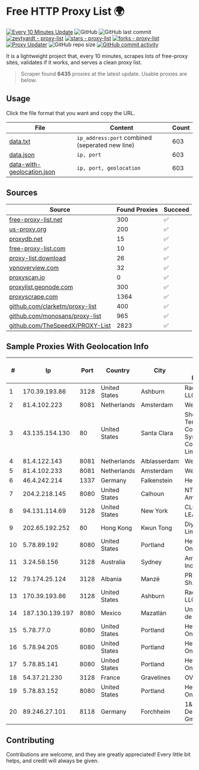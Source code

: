 
# Free HTTP Proxy List 🌍

[![Every 10 Minutes Update](https://github.com/mertguvencli/http-proxy-list/actions/workflows/main.yml/badge.svg?branch=main)](https://github.com/mertguvencli/http-proxy-list/actions/workflows/main.yml)
![GitHub](https://img.shields.io/github/license/mertguvencli/http-proxy-list)
![GitHub last commit](https://img.shields.io/github/last-commit/mertguvencli/http-proxy-list)
[![zevtyardt - proxy-list](https://img.shields.io/static/v1?label=zevtyardt&message=proxy-list&color=blue&logo=github)](https://github.com/zevtyardt/proxy-list "Go to GitHub repo")
[![stars - proxy-list](https://img.shields.io/github/stars/zevtyardt/proxy-list?style=social)](https://github.com/zevtyardt/proxy-list)
[![forks - proxy-list](https://img.shields.io/github/forks/zevtyardt/proxy-list?style=social)](https://github.com/zevtyardt/proxy-list)
[![Proxy Updater](https://github.com/zevtyardt/proxy-list/workflows/Proxy%20Updater/badge.svg)](https://github.com/zevtyardt/proxy-list/actions?query=workflow:"Proxy+Updater")
![GitHub repo size](https://img.shields.io/github/repo-size/zevtyardt/proxy-list)
[![GitHub commit activity](https://img.shields.io/github/commit-activity/m/zevtyardt/proxy-list?logo=commits)](https://github.com/zevtyardt/proxy-list/commits/main)

It is a lightweight project that, every 10 minutes, scrapes lots of free-proxy sites, validates if it works, and serves a clean proxy list.

> Scraper found **6435** proxies at the latest update. Usable proxies are below.

## Usage

Click the file format that you want and copy the URL.

|File|Content|Count|
|----|-------|-----|
|[data.txt](https://raw.githubusercontent.com/mertguvencli/http-proxy-list/main/proxy-list/data.txt)|`ip_address:port` combined (seperated new line)|603|
|[data.json](https://raw.githubusercontent.com/mertguvencli/http-proxy-list/main/proxy-list/data.json)|`ip, port`|603|
|[data-with-geolocation.json](https://raw.githubusercontent.com/mertguvencli/http-proxy-list/main/proxy-list/data-with-geolocation.json)|`ip, port, geolocation`|603|

## Sources

|Source|Found Proxies|Succeed|
|------|-------------|-------|
|[free-proxy-list.net](https://free-proxy-list.net)|300|✅|
|[us-proxy.org](https://www.us-proxy.org)|200|✅|
|[proxydb.net](http://proxydb.net)|15|✅|
|[free-proxy-list.com](https://free-proxy-list.com/?page=&port=&type%5B%5D=http&type%5B%5D=https&up_time=0&search=Search)|10|✅|
|[proxy-list.download](https://www.proxy-list.download/HTTP)|26|✅|
|[vpnoverview.com](https://vpnoverview.com/privacy/anonymous-browsing/free-proxy-servers)|32|✅|
|[proxyscan.io](https://www.proxyscan.io)|0|✅|
|[proxylist.geonode.com](https://proxylist.geonode.com/api/proxy-list?limit=300&page=1&sort_by=lastChecked&sort_type=desc&protocols=http,https)|300|✅|
|[proxyscrape.com](https://api.proxyscrape.com/v2/?request=displayproxies&protocol=http&timeout=10000&country=all&ssl=all&anonymity=all)|1364|✅|
|[github.com/clarketm/proxy-list](https://raw.githubusercontent.com/clarketm/proxy-list/master/proxy-list-raw.txt)|400|✅|
|[github.com/monosans/proxy-list](https://raw.githubusercontent.com/monosans/proxy-list/main/proxies/http.txt)|965|✅|
|[github.com/TheSpeedX/PROXY-List](https://raw.githubusercontent.com/TheSpeedX/PROXY-List/master/http.txt)|2823|✅|


## Sample Proxies With Geolocation Info

|#|Ip|Port|Country|City|Internet Service Provider|
|-|--|----|-------|----|-------------------------|
|1|170.39.193.86|3128|United States|Ashburn|Rackdog, LLC|
|2|81.4.102.223|8081|Netherlands|Amsterdam|WeservIT|
|3|43.135.154.130|80|United States|Santa Clara|Shenzhen Tencent Computer Systems Company Limited|
|4|81.4.122.143|8081|Netherlands|Alblasserdam|WeservIT|
|5|81.4.102.233|8081|Netherlands|Amsterdam|WeservIT|
|6|46.4.242.214|1337|Germany|Falkenstein|Hetzner|
|7|204.2.218.145|8080|United States|Calhoun|NTT America, Inc.|
|8|94.131.114.69|3128|United States|New York|CLOUD LEASE Ltd|
|9|202.65.192.252|80|Hong Kong|Kwun Tong|Diyixian.com Limited|
|10|5.78.89.192|8080|United States|Portland|Hetzner Online GmbH|
|11|3.24.58.156|3128|Australia|Sydney|Amazon.com, Inc.|
|12|79.174.25.124|3128|Albania|Manzë|PRIAM NET Sh.p.k.|
|13|170.39.193.86|3128|United States|Ashburn|Rackdog, LLC|
|14|187.130.139.197|8080|Mexico|Mazatlán|Uninet S.A. de C.V.|
|15|5.78.77.0|8080|United States|Portland|Hetzner Online GmbH|
|16|5.78.94.205|8080|United States|Portland|Hetzner Online GmbH|
|17|5.78.85.141|8080|United States|Portland|Hetzner Online GmbH|
|18|54.37.21.230|3128|France|Gravelines|OVH SAS|
|19|5.78.83.152|8080|United States|Portland|Hetzner Online GmbH|
|20|89.246.27.101|8118|Germany|Forchheim|1&1 Versatel Deutschland GmbH|



## Contributing

Contributions are welcome, and they are greatly appreciated! Every
little bit helps, and credit will always be given.

